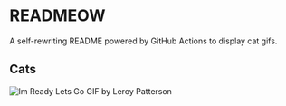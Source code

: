 # READMEOW

A self-rewriting README powered by GitHub Actions to display cat gifs.

## Cats

![Im Ready Lets Go GIF by Leroy Patterson](https://media2.giphy.com/media/CjmvTCZf2U3p09Cn0h/200.gif?cid=9acd02dajfvfq6ohhr6847cvcomrdc4n792rkqfg9m271x8p&ep=v1_gifs_search&rid=200.gif&ct=g)
